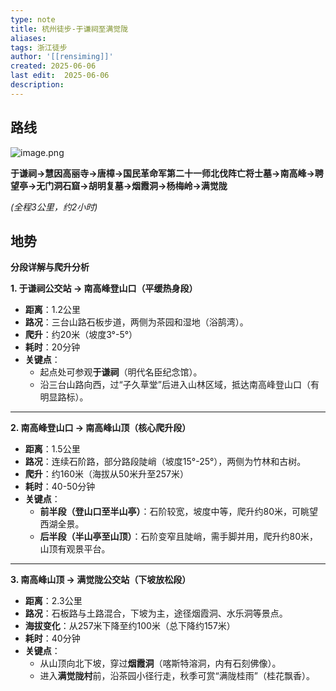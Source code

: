 ```yaml
---
type: note
title: 杭州徒步-于谦祠至满觉陇
aliases: 
tags: 浙江徒步
author: '[[rensiming]]'
created: 2025-06-06 
last edit:  2025-06-06
description: 
---
```


## 路线

![image.png](https://amown.cn/PicGo/20250606111626351.png)

**于谦祠→慧因高丽寺→唐樟→国民革命军第二十一师北伐阵亡将士墓→南高峰→聘望亭→无门洞石窟→胡明复墓→烟霞洞→杨梅岭→满觉陇**

*(全程3公里，约2小时)*

## 地势

**分段详解与爬升分析**

**1. 于谦祠公交站 → 南高峰登山口（平缓热身段）**

- **距离**：1.2公里
- **路况**：三台山路石板步道，两侧为茶园和湿地（浴鹄湾）。
- **爬升**：约20米（坡度3°-5°）
- **耗时**：20分钟
- **关键点**：
    - 起点处可参观**于谦祠**（明代名臣纪念馆）。
    - 沿三台山路向西，过“子久草堂”后进入山林区域，抵达南高峰登山口（有明显路标）。

---

**2. 南高峰登山口 → 南高峰山顶（核心爬升段）**

- **距离**：1.5公里
- **路况**：连续石阶路，部分路段陡峭（坡度15°-25°），两侧为竹林和古树。
- **爬升**：约160米（海拔从50米升至257米）
- **耗时**：40-50分钟
- **关键点**：
    - **前半段（登山口至半山亭）**：石阶较宽，坡度中等，爬升约80米，可眺望西湖全景。
    - **后半段（半山亭至山顶）**：石阶变窄且陡峭，需手脚并用，爬升约80米，山顶有观景平台。
    
---

**3. 南高峰山顶 → 满觉陇公交站（下坡放松段）**

- **距离**：2.3公里
- **路况**：石板路与土路混合，下坡为主，途径烟霞洞、水乐洞等景点。
- **海拔变化**：从257米下降至约100米（总下降约157米）
- **耗时**：40分钟
- **关键点**：
    - 从山顶向北下坡，穿过**烟霞洞**（喀斯特溶洞，内有石刻佛像）。
    - 进入**满觉陇村**前，沿茶园小径行走，秋季可赏“满陇桂雨”（桂花飘香）。
